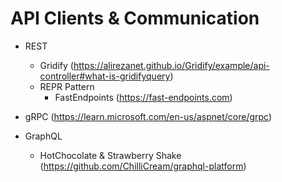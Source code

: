 # API Clients & Communication

- REST
    - Gridify (https://alirezanet.github.io/Gridify/example/api-controller#what-is-gridifyquery)
    - REPR Pattern
        - FastEndpoints (https://fast-endpoints.com)

- gRPC (https://learn.microsoft.com/en-us/aspnet/core/grpc)
  
- GraphQL
    - HotChocolate & Strawberry Shake (https://github.com/ChilliCream/graphql-platform)
